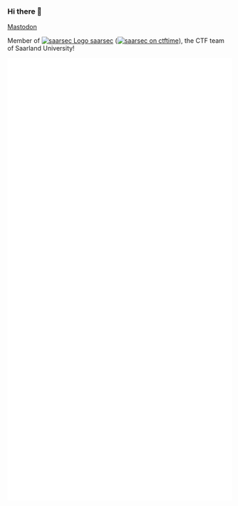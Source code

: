 ### Hi there 👋

<a rel="me" href="https://hachyderm.io/@jonasbb">Mastodon</a>

Member of [![saarsec Logo](https://saarsec.rocks/static/icon/favicon-16x16.png) saarsec](https://saarsec.rocks/) ([![saarsec on ctftime](https://ctftime.org/favicon.png)](https://ctftime.org/team/15337)), the CTF team of Saarland University!

![Github Metrics for Jonas Bushart](./github-metrics.svg)
